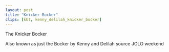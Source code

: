```yaml
---
layout: post
title: "Knicker Bocker"
clips: [kbt, kenny_delilah_knicker_bocker]
---
```



The Knicker Bocker

Also known as just the Bocker by Kenny and Delilah source JOLO weekend

